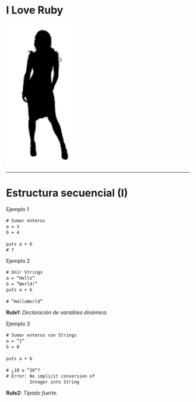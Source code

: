 
# I Love Ruby

![](./images/silueta-mujer.png)

---

# Estructura secuencial (I)

Ejemplo 1
```
# Sumar enteros
a = 3
b = 4

puts a + b
# 7
```

Ejemplo 2
```
# Unir Strings
a = “Hello”
b = “World!”
puts a + b

# “HelloWorld”
```

**Rule1:** _Declaración de variables dinámica._

Ejemplo 3
```
# Sumar enteros con Strings
a = “1”
b = 0

puts a + b

# ¿10 o “10”?
# Error: No implicit conversion of
         Integer into String
```

**Rule2:** _Tipado fuerte._
